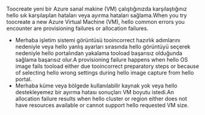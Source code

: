 <span data-ttu-id="167c8-101">Toocreate yeni bir Azure sanal makine (VM) çalıştığınızda karşılaştığınız hello sık karşılaşılan hataları veya ayırma hataları sağlama.</span><span class="sxs-lookup"><span data-stu-id="167c8-101">When you try toocreate a new Azure Virtual Machine (VM), hello common errors you encounter are provisioning failures or allocation failures.</span></span>

* <span data-ttu-id="167c8-102">Merhaba işletim sistemi görüntüsü tooincorrect hazırlık adımlarını nedeniyle veya hello yanlış ayarları sırasında hello görüntüyü seçerek nedeniyle hello portalından yakalama tooload başarısız olduğunda sağlama başarısız olur.</span><span class="sxs-lookup"><span data-stu-id="167c8-102">A provisioning failure happens when hello OS image fails tooload either due tooincorrect preparatory steps or because of selecting hello wrong settings during hello image capture from hello portal.</span></span>
* <span data-ttu-id="167c8-103">Merhaba küme veya bölgede kullanılabilir kaynak yok veya hello destekleyemez bir ayırma hatası sonuçları VM boyutu istedi.</span><span class="sxs-lookup"><span data-stu-id="167c8-103">An allocation failure results when hello cluster or region either does not have resources available or cannot support hello requested VM size.</span></span>

